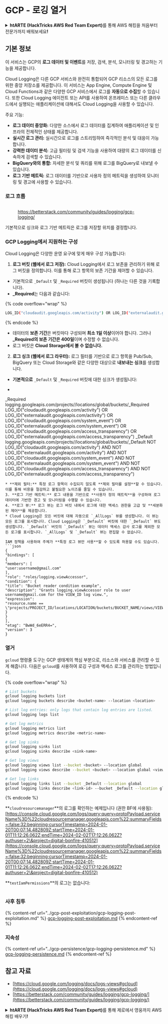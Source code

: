 # GCP - 로깅 열거

<details>

<summary><strong>htARTE (HackTricks AWS Red Team Expert)</strong>를 통해 AWS 해킹을 처음부터 전문가까지 배워보세요<strong>!</strong></summary>

HackTricks를 지원하는 다른 방법:

* **회사를 HackTricks에서 광고하거나 HackTricks를 PDF로 다운로드**하려면 [**SUBSCRIPTION PLANS**](https://github.com/sponsors/carlospolop)를 확인하세요!
* [**공식 PEASS & HackTricks 스웨그**](https://peass.creator-spring.com)를 얻으세요.
* [**The PEASS Family**](https://opensea.io/collection/the-peass-family)를 발견하세요. 독점적인 [**NFTs**](https://opensea.io/collection/the-peass-family) 컬렉션입니다.
* 💬 [**Discord 그룹**](https://discord.gg/hRep4RUj7f) 또는 [**텔레그램 그룹**](https://t.me/peass)에 **참여**하거나 **Twitter**에서 **팔로우**하세요. 🐦 [**@carlospolopm**](https://twitter.com/carlospolopm)**.**
* **HackTricks**와 **HackTricks Cloud** github 저장소에 PR을 제출하여 **해킹 트릭을 공유**하세요.

</details>

## 기본 정보

이 서비스는 GCP의 **로그 데이터 및 이벤트**를 저장, 검색, 분석, 모니터링 및 경고하는 기능을 제공합니다.

Cloud Logging은 다른 GCP 서비스와 완전히 통합되어 GCP 리소스의 모든 로그를 위한 중앙 저장소를 제공합니다. 이 서비스는 App Engine, Compute Engine 및 Cloud Functions과 같은 다양한 GCP 서비스에서 로그를 **자동으로 수집**할 수 있습니다. 또한 Cloud Logging 에이전트 또는 API를 사용하여 온프레미스 또는 다른 클라우드에서 실행되는 애플리케이션에 대해서도 Cloud Logging을 사용할 수 있습니다.

주요 기능:

* **로그 데이터 중앙화:** 다양한 소스에서 로그 데이터를 집계하여 애플리케이션 및 인프라의 전체적인 상태를 제공합니다.
* **실시간 로그 관리:** 실시간으로 로그를 스트리밍하여 즉각적인 분석 및 대응이 가능합니다.
* **강력한 데이터 분석:** 고급 필터링 및 검색 기능을 사용하여 대량의 로그 데이터를 신속하게 검색할 수 있습니다.
* **BigQuery와의 통합:** 자세한 분석 및 쿼리를 위해 로그를 BigQuery로 내보낼 수 있습니다.
* **로그 기반 메트릭:** 로그 데이터를 기반으로 사용자 정의 메트릭을 생성하여 모니터링 및 경고에 사용할 수 있습니다.

### 로그 흐름

<figure><img src="../../../.gitbook/assets/image (1).png" alt=""><figcaption><p><a href="https://betterstack.com/community/guides/logging/gcp-logging/">https://betterstack.com/community/guides/logging/gcp-logging/</a></p></figcaption></figure>

기본적으로 싱크와 로그 기반 메트릭은 로그를 저장할 위치를 결정합니다.

### GCP Logging에서 지원하는 구성

Cloud Logging은 다양한 운영 요구에 맞게 매우 구성 가능합니다:

1. **로그 버킷 (웹에서 로그 저장):** Cloud Logging에서 로그 보존을 관리하기 위해 로그 버킷을 정의합니다. 이를 통해 로그 항목의 보존 기간을 제어할 수 있습니다.
* 기본적으로 `_Default` 및 `_Required` 버킷이 생성됩니다 (하나는 다른 것을 기록합니다).
*   **\_Required**는 다음과 같습니다:

{% code overflow="wrap" %}
```bash
LOG_ID("cloudaudit.googleapis.com/activity") OR LOG_ID("externalaudit.googleapis.com/activity") OR LOG_ID("cloudaudit.googleapis.com/system_event") OR LOG_ID("externalaudit.googleapis.com/system_event") OR LOG_ID("cloudaudit.googleapis.com/access_transparency") OR LOG_ID("externalaudit.googleapis.com/access_transparency")
```
{% endcode %}
* 데이터의 **보존 기간**은 버킷마다 구성되며 **최소 1일 이상**이어야 합니다. 그러나 **\_Required의 보존 기간은 400일**이며 수정할 수 없습니다.
* 로그 버킷은 **Cloud Storage에서 볼 수 없습니다.**
2. **로그 싱크 (웹에서 로그 라우터):** 로그 필터를 기반으로 로그 항목을 Pub/Sub, BigQuery 또는 Cloud Storage와 같은 다양한 대상으로 **내보내는 싱크**를 생성합니다.
* **기본적으로** `_Default` 및 `_Required` 버킷에 대한 싱크가 생성됩니다:
* ```bash
_Required  logging.googleapis.com/projects/<proj-name>/locations/global/buckets/_Required  LOG_ID("cloudaudit.googleapis.com/activity") OR LOG_ID("externalaudit.googleapis.com/activity") OR LOG_ID("cloudaudit.googleapis.com/system_event") OR LOG_ID("externalaudit.googleapis.com/system_event") OR LOG_ID("cloudaudit.googleapis.com/access_transparency") OR LOG_ID("externalaudit.googleapis.com/access_transparency")
_Default   logging.googleapis.com/projects/<proj-name>/locations/global/buckets/_Default   NOT LOG_ID("cloudaudit.googleapis.com/activity") AND NOT LOG_ID("externalaudit.googleapis.com/activity") AND NOT LOG_ID("cloudaudit.googleapis.com/system_event") AND NOT LOG_ID("externalaudit.googleapis.com/system_event") AND NOT LOG_ID("cloudaudit.googleapis.com/access_transparency") AND NOT LOG_ID("externalaudit.googleapis.com/access_transparency")
```
* **제외 필터:** 특정 로그 항목이 수집되지 않도록 **제외 필터를 설정**할 수 있습니다. 이를 통해 비용을 절감하고 불필요한 노이즈를 줄일 수 있습니다.
3. **로그 기반 메트릭:** 로그 내용을 기반으로 **사용자 정의 메트릭**을 구성하여 로그 데이터에 기반한 경고 및 모니터링을 수행할 수 있습니다.
4. **로그 뷰:** 로그 뷰는 로그 버킷 내에서 로그에 대한 액세스 권한을 고급 및 **세분화된 제어**를 제공합니다.
* Cloud Logging은 모든 버킷에 대해 자동으로 `_AllLogs` 뷰를 생성합니다. 이 뷰는 모든 로그를 표시합니다. Cloud Logging은 `_Default` 버킷에 대한 `_Default` 뷰도 생성합니다. `_Default` 버킷의 `_Default` 뷰는 데이터 액세스 감사 로그를 제외한 모든 로그를 표시합니다. `_AllLogs` 및 `_Default` 뷰는 편집할 수 없습니다.

IAM 정책을 사용하여 주체가 **특정 로그 뷰만 사용**할 수 있도록 허용할 수도 있습니다.
```json
{
"bindings": [
{
"members": [
"user:username@gmail.com"
],
"role": "roles/logging.viewAccessor",
"condition": {
"title": "Bucket reader condition example",
"description": "Grants logging.viewAccessor role to user username@gmail.com for the VIEW_ID log view.",
"expression":
"resource.name == \"projects/PROJECT_ID/locations/LOCATION/buckets/BUCKET_NAME/views/VIEW_ID\""
}
}
],
"etag": "BwWd_6eERR4=",
"version": 3
}
```
### 열거

`gcloud` 명령줄 도구는 GCP 생태계의 핵심 부분으로, 리소스와 서비스를 관리할 수 있게 해줍니다. 다음은 `gcloud`를 사용하여 로깅 구성과 액세스 로그를 관리하는 방법입니다.

{% code overflow="wrap" %}
```bash
# List buckets
gcloud logging buckets list
gcloud logging buckets describe <bucket-name> --location <location>

# List log entries: only logs that contain log entries are listed.
gcloud logging logs list

# Get log metrics
gcloud logging metrics list
gcloud logging metrics describe <metric-name>

# Get log sinks
gcloud logging sinks list
gcloud logging sinks describe <sink-name>

# Get log views
gcloud logging views list --bucket <bucket> --location global
gcloud logging views describe --bucket <bucket> --location global <view-id> # view-id is usually the same as the bucket name

# Get log links
gcloud logging links list --bucket _Default --location global
gcloud logging links describe <link-id> --bucket _Default --location global
```
{% endcode %}

**`cloudresourcemanager`**의 로그를 확인하는 예제입니다 (권한 BF에 사용됨): [https://console.cloud.google.com/logs/query;query=protoPayload.serviceName%3D%22cloudresourcemanager.googleapis.com%22;summaryFields=:false:32:beginning;cursorTimestamp=2024-01-20T00:07:14.482809Z;startTime=2024-01-01T11:12:26.062Z;endTime=2024-02-02T17:12:26.062Z?authuser=2\&project=digital-bonfire-410512](https://console.cloud.google.com/logs/query;query=protoPayload.serviceName%3D%22cloudresourcemanager.googleapis.com%22;summaryFields=:false:32:beginning;cursorTimestamp=2024-01-20T00:07:14.482809Z;startTime=2024-01-01T11:12:26.062Z;endTime=2024-02-02T17:12:26.062Z?authuser=2\&project=digital-bonfire-410512)

**`testIamPermissions`**의 로그는 없습니다:

<figure><img src="../../../.gitbook/assets/image.png" alt=""><figcaption></figcaption></figure>

### 사후 침투

{% content-ref url="../gcp-post-exploitation/gcp-logging-post-exploitation.md" %}
[gcp-logging-post-exploitation.md](../gcp-post-exploitation/gcp-logging-post-exploitation.md)
{% endcontent-ref %}

### 지속성

{% content-ref url="../gcp-persistence/gcp-logging-persistence.md" %}
[gcp-logging-persistence.md](../gcp-persistence/gcp-logging-persistence.md)
{% endcontent-ref %}

## 참고 자료

* [https://cloud.google.com/logging/docs/logs-views#gcloud](https://cloud.google.com/logging/docs/logs-views#gcloud)
* [https://betterstack.com/community/guides/logging/gcp-logging/](https://betterstack.com/community/guides/logging/gcp-logging/)

<details>

<summary><strong>htARTE (HackTricks AWS Red Team Expert)</strong>를 통해 제로에서 영웅까지 AWS 해킹 배우기<strong>!</strong></summary>

HackTricks를 지원하는 다른 방법:

* HackTricks에서 **회사 광고를 보거나 HackTricks를 PDF로 다운로드**하려면 [**SUBSCRIPTION PLANS**](https://github.com/sponsors/carlospolop)를 확인하세요!
* [**공식 PEASS & HackTricks 스웨그**](https://peass.creator-spring.com)를 얻으세요.
* 독점적인 [**NFT**](https://opensea.io/collection/the-peass-family) 컬렉션인 [**The PEASS Family**](https://opensea.io/collection/the-peass-family)를 발견하세요.
* 💬 [**Discord 그룹**](https://discord.gg/hRep4RUj7f) 또는 [**텔레그램 그룹**](https://t.me/peass)에 **참여**하거나 **Twitter** 🐦 [**@carlospolopm**](https://twitter.com/carlospolopm)**을** **팔로우**하세요.
* **HackTricks**와 **HackTricks Cloud** github 저장소에 PR을 제출하여 **해킹 기법을 공유**하세요.

</details>
